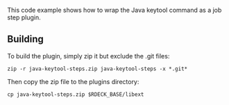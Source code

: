 This code example shows how to wrap the Java keytool command as a job step plugin.

## Building

To build the plugin, simply zip it but exclude the .git files:

```
zip -r java-keytool-steps.zip java-keytool-steps -x *.git*
```

Then copy the zip file to the plugins directory:

```
cp java-keytool-steps.zip $RDECK_BASE/libext
```
